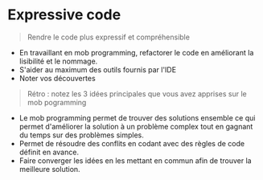 # Expressive code

> Rendre le code plus expressif et compréhensible

- En travaillant en mob programming, refactorer le code en améliorant la lisibilité et le nommage.
- S'aider au maximum des outils fournis par l'IDE
- Noter vos découvertes

> Rétro : notez les 3 idées principales que vous avez apprises sur le mob pogramming

- Le mob programming permet de trouver des solutions ensemble ce qui permet d'améliorer la solution à un problème complex tout en gagnant du temps sur des problèmes simples.
- Permet de résoudre des conflits en codant avec des règles de code définit en avance.
- Faire converger les idées en les mettant en commun afin de trouver la meilleure solution.